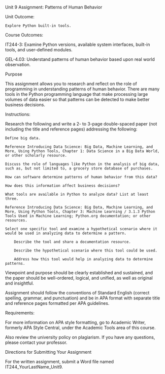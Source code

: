 Unit 9 Assignment: Patterns of Human Behavior

Unit Outcome: 

    Explore Python built-in tools. 

Course Outcomes: 

IT244-3: Examine Python versions, available system interfaces, built-in tools, and user-defined modules.

GEL-4.03: Understand patterns of human behavior based upon real world observation.    

Purpose 

This assignment allows you to research and reflect on the role of programming in understanding patterns of human behavior. There are many tools in the Python programming language that make processing large volumes of data easier so that patterns can be detected to make better business decisions.

Instructions: 

Research the following and write a 2- to 3-page double-spaced paper (not including the title and reference pages) addressing the following: 

    Define big data.

    Reference Introducing Data Science: Big Data, Machine Learning, and More, Using Python Tools, Chapter 1: Data Science in a Big Data World, or other scholarly resource.

    Discuss the role of languages like Python in the analysis of big data, such as, but not limited to, a grocery store database of purchases.

    How can software determine patterns of human behavior from this data?

    How does this information affect business decisions? 

    What tools are available in Python to analyze data? List at least three.

    Reference Introducing Data Science: Big Data, Machine Learning, and More, Using Python Tools, Chapter 3: Machine Learning / 3.1.3 Python Tools Used in Machine Learning; Python.org documentation; or other resources.

    Select one specific tool and examine a hypothetical scenario where it would be used in analyzing data to determine a pattern.

        Describe the tool and share a documentation resource.

        Describe the hypothetical scenario where this tool could be used.

        Address how this tool would help in analyzing data to determine patterns. 

Viewpoint and purpose should be clearly established and sustained, and the paper should be well-ordered, logical, and unified, as well as original and insightful. 

Assignment should follow the conventions of Standard English (correct spelling, grammar, and punctuation) and be in APA format with separate title and reference pages formatted per APA guidelines.

Requirements:

For more information on APA style formatting, go to Academic Writer, formerly APA Style Central, under the Academic Tools area of this course.

Also review the university policy on plagiarism. If you have any questions, please contact your professor.

Directions for Submitting Your Assignment 

For the written assignment, submit a Word file named IT244_YourLastName_Unit9.